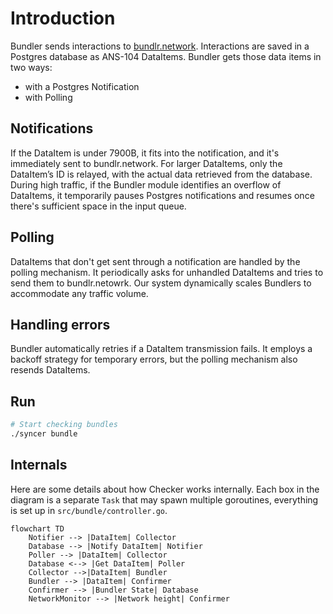 # Introduction

Bundler sends interactions to [bundlr.network](https://bundlr.network/). Interactions are saved in a Postgres database as ANS-104 DataItems.
Bundler gets those data items in two ways:

- with a Postgres Notification
- with Polling

## Notifications

If the DataItem is under 7900B, it fits into the notification, and it's immediately sent to bundlr.network.
For larger DataItems, only the DataItem’s ID is relayed, with the actual data retrieved from the database.
During high traffic, if the Bundler module identifies an overflow of DataItems, it temporarily pauses Postgres notifications and resumes once there's sufficient space in the input queue.

## Polling

DataItems that don't get sent through a notification are handled by the polling mechanism. It periodically asks for unhandled DataItems and tries to send them to bundlr.netowrk.
Our system dynamically scales Bundlers to accommodate any traffic volume.

## Handling errors

Bundler automatically retries if a DataItem transmission fails. It employs a backoff strategy for temporary errors, but the polling mechanism also resends DataItems.


## Run

```bash
# Start checking bundles
./syncer bundle
```

## Internals

Here are some details about how Checker works internally. Each box in the diagram is a separate `Task` that may spawn multiple goroutines, everything is set up in `src/bundle/controller.go`.


```mermaid
flowchart TD
    Notifier --> |DataItem| Collector
    Database --> |Notify DataItem| Notifier
    Poller --> |DataItem| Collector
    Database <--> |Get DataItem| Poller
    Collector -->|DataItem| Bundler
    Bundler --> |DataItem| Confirmer
    Confirmer --> |Bundler State| Database
    NetworkMonitor --> |Network height| Confirmer

```
